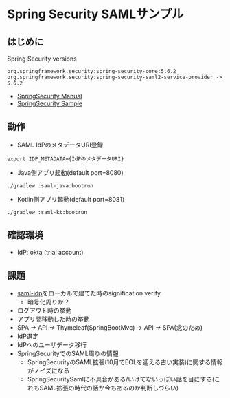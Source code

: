 # Spring Security SAMLサンプル
## はじめに
Spring Security versions
```
org.springframework.security:spring-security-core:5.6.2
org.springframework.security:spring-security-saml2-service-provider -> 5.6.2
```
- [SpringSecurity Manual](https://docs.spring.io/spring-security/reference/servlet/saml2/index.html)
- [SpringSecurity Sample](https://github.com/spring-projects/spring-security/tree/5.4.x/samples/boot/saml2login)

## 動作
- SAML IdPのメタデータURI登録
```
export IDP_METADATA={IdPのメタデータURI}
```

- Java側アプリ起動(default port=8080)
```
./gradlew :saml-java:bootrun
```

- Kotlin側アプリ起動(default port=8081)
```
./gradlew :saml-kt:bootrun
```


## 確認環境
- IdP: okta (trial account)

## 課題
- [saml-idp](https://github.com/mcguinness/saml-idp)をローカルで建てた時のsignification verify
  - 暗号化周りか？
- ログアウト時の挙動
- アプリ間移動した時の挙動
- SPA -> API -> Thymeleaf(SpringBootMvc) -> API -> SPA(念のため)
- IdP選定
- IdPへのユーザデータ移行
- SpringSecurityでのSAML周りの情報
  - SpringSecurityのSAML拡張(10月でEOLを迎える古い実装)に関する情報がノイズになる
  - SpringSecuritySamlに不具合がある/いけてないっぽい話を目にする(これもSAML拡張の時代の話か今もあるのか判断しづらい)
